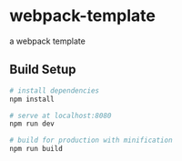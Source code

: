 # webpack-template

a webpack template

## Build Setup

``` bash
# install dependencies
npm install

# serve at localhost:8080
npm run dev

# build for production with minification
npm run build
